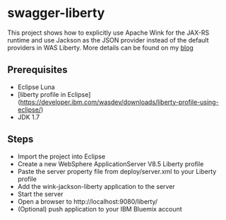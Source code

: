# swagger-liberty


This project shows how to explicitly use Apache Wink for the JAX-RS runtime and use Jackson as the JSON provider instead of the default providers in WAS Liberty.
More details can be found on my [blog](http://www.mycloudtips.com//2014/10/wink-jackson-liberty.html)

## Prerequisites

- Eclipse Luna
- [liberty profile in Eclipse] (https://developer.ibm.com/wasdev/downloads/liberty-profile-using-eclipse/)
- JDK 1.7
 
## Steps

- Import the project into Eclipse
- Create a new WebSphere ApplicationServer V8.5 Liberty profile
- Paste the server property file from deploy/server.xml to your Liberty profile
- Add the wink-jackson-liberty application to the server
- Start the server
- Open a browser to http://localhost:9080/liberty/
- (Optional) push application to your IBM Bluemix account
 